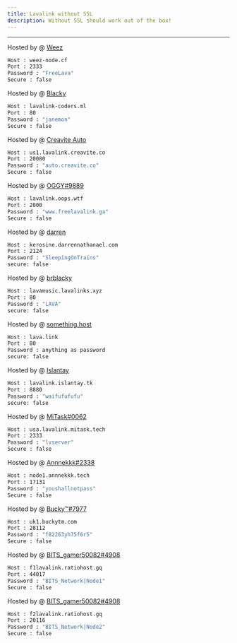 ```yaml
---
title: Lavalink without SSL
description: Without SSL should work out of the box!
---
```


---

Hosted by @ [Weez](https://github.com/Weez-Dev)
```bash
Host : weez-node.cf
Port : 2333
Password : "FreeLava"
Secure : false
```
Hosted by @ [Blacky](https://github.com/brblacky)
```bash
Host : lavalink-coders.ml
Port : 80
Password : "janemon"
Secure : false
```
Hosted by @ [Creavite Auto](https://auto.creavite.co/?utm_source=lavalinklist&utm_medium=display&utm_campaign=lavalinklist)
```bash
Host : us1.lavalink.creavite.co
Port : 20080
Password : "auto.creavite.co"
Secure : false
```
Hosted by @ [OGGY#9889](https://bit.ly/freelavalink)
```bash
Host : lavalink.oops.wtf
Port : 2000
Password : "www.freelavalink.ga"
Secure : false
```
Hosted by @ [darren](https://paypal.me/darrenofficial)
```bash
Host : kerosine.darrennathanael.com
Port : 2124
Password : "SleepingOnTrains"
secure: false
```
Hosted by @ [brblacky](https://github.com/brblacky/lavamusic)
```bash
Host : lavamusic.lavalinks.xyz
Port : 80
Password : "LAVA"
secure: false
```
Hosted by @ [something.host](https://support.something.host/en/article/lavalink-hosting-okm26z/)
```bash
Host : lava.link
Port : 80
Password : anything as password
secure: false
```
Hosted by @ [Islantay](https://github.com/Dep0s1t)
```bash
Host : lavalink.islantay.tk
Port : 8880
Password : "waifufufufu"
secure: false
```


Hosted by @ [MiTask#0062](https://github.com/MrMasrozYTLIVE)
```bash
Host : usa.lavalink.mitask.tech
Port : 2333
Password : "lvserver"
Secure : false
```

Hosted by @ [Annnekkk#2338](https://github.com/Annnekkk)
```bash
Host : node1.annnekkk.tech
Port : 17131
Password : "youshallnotpass"
Secure : false
```

Hosted by @ [Bucky™#7977](https://github.com/BuckyTM)
```bash
Host : uk1.buckytm.com
Port : 28112
Password : "f82263yh75f6r5"
Secure : false
```

Hosted by @ [BITS_gamer50082#4908](https://github.com/gamer50082)
```bash
Host : f1lavalink.ratiohost.gq
Port : 44017
Password : "BITS_Network|Node1"
Secure : false
```

Hosted by @ [BITS_gamer50082#4908](https://github.com/gamer50082)
```bash
Host : f2lavalink.ratiohost.gq
Port : 20116
Password : "BITS_Network|Node2"
Secure : false
```
